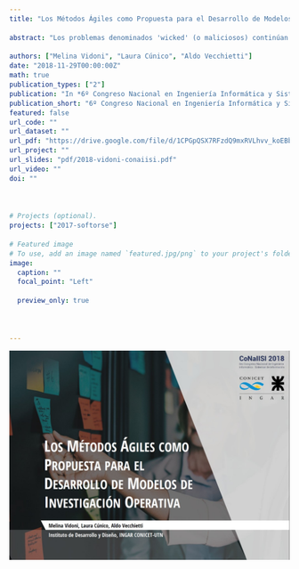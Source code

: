 ```yaml
---
title: "Los Métodos Ágiles como Propuesta para el Desarrollo de Modelos de Investigación Operativa"
  
abstract: "Los problemas denominados 'wicked' (o maliciosos) continúan vigentes para la Investigación Operativa (IO). Esto se debe a que los managers y las organizaciones se enfrentan constantemente a cambios en los requerimientos y ambientes. La Ingeniería de Software (IS) propuso la agilidad para gestionar los proyectos de forma que se permita una rápida y segura adaptación a los cambios. Previamente, se demostró que los proyectos IO poseen ciclos de vida definidos en términos de las mismas etapas que la IS ágil. Por lo tanto, mediante ingeniería reversa, este artículo aplica dichos conceptos a dos casos de estudio reales, proponiendo que es posible lograr gestiones ágiles en proyectos de IO."
  
authors: ["Melina Vidoni", "Laura Cúnico", "Aldo Vecchietti"]
date: "2018-11-29T00:00:00Z"
math: true
publication_types: ["2"]
publication: "In *6º Congreso Nacional en Ingeniería Informática y Sistemas de Información*"
publication_short: "6º Congreso Nacional en Ingeniería Informática y Sistemas de Información. Vol 1"
featured: false
url_code: ""
url_dataset: ""
url_pdf: "https://drive.google.com/file/d/1CPGpQSX7RFzdQ9mxRVLhvv_koEBbZHu9/view"
url_project: ""
url_slides: "pdf/2018-vidoni-conaiisi.pdf"
url_video: ""
doi: ""



# Projects (optional).
projects: ["2017-softorse"]

# Featured image
# To use, add an image named `featured.jpg/png` to your project's folder. 
image:
  caption: ""
  focal_point: "Left"

  preview_only: true



---
```


![](featured.jpg)
